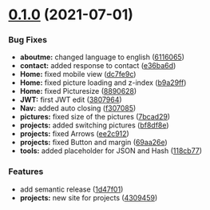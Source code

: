 # [0.1.0](https://github.com/Jamaki5/Next-Website/compare/v0.0.4...v0.1.0) (2021-07-01)


### Bug Fixes

* **aboutme:** changed language to english ([6116065](https://github.com/Jamaki5/Next-Website/commit/611606526cb631f285eedf021059dcbc1dc4ffff))
* **contact:** added response to contact ([e36ba6d](https://github.com/Jamaki5/Next-Website/commit/e36ba6d9a0883abbf2d840e6ded4289370c73ca6))
* **Home:** fixed mobile view ([dc7fe9c](https://github.com/Jamaki5/Next-Website/commit/dc7fe9c4792acae15cecc97b93993f3ac79c7dd8))
* **Home:** fixed picture loading and z-index ([b9a29ff](https://github.com/Jamaki5/Next-Website/commit/b9a29ff40bd2d1d17a60ca911cd5c0f0548478bc))
* **Home:** fixed Picturesize ([8890628](https://github.com/Jamaki5/Next-Website/commit/88906280ed8123b942f934005eb7818678d68c65))
* **JWT:** first JWT edit ([3807964](https://github.com/Jamaki5/Next-Website/commit/3807964908d7b79da8318f3827eb14b3ce240b80))
* **Nav:** added auto closing ([f307085](https://github.com/Jamaki5/Next-Website/commit/f30708521ffa72974320f44d358f4df85e51ad18))
* **pictures:** fixed size of the pictures ([7bcad29](https://github.com/Jamaki5/Next-Website/commit/7bcad2985d5f010401df8d755f2d28983a4b806c))
* **projects:** added switching pictures ([bf8df8e](https://github.com/Jamaki5/Next-Website/commit/bf8df8e347ccf48df277870f3181dc16ff3d0738))
* **projects:** fixed Arrows ([ee2c912](https://github.com/Jamaki5/Next-Website/commit/ee2c912988cf5df92f63f80b77539c90ab3faa46))
* **projects:** fixed Button and margin ([69aa26e](https://github.com/Jamaki5/Next-Website/commit/69aa26e06ff8049aade8918771691c1fed93bb1c))
* **tools:** added placeholder for JSON and Hash ([118cb77](https://github.com/Jamaki5/Next-Website/commit/118cb778e56c1b37e14cb9ed0f52c9f358e4cec3))


### Features

* add semantic release ([1d47f01](https://github.com/Jamaki5/Next-Website/commit/1d47f01af688f3b62201f2ed437f6fb29fda46ac))
* **projects:** new site for projects ([4309459](https://github.com/Jamaki5/Next-Website/commit/4309459ac47e1d2a2970db06c632e27b22e2d4a0))
